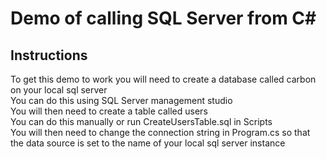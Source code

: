 # Demo of calling SQL Server from C#

## Instructions

To get this demo to work you will need to create a database called carbon on your local sql server<br/>
You can do this using SQL Server management studio<br/>
You will then need to create a table called users<br/>
You can do this manually or run CreateUsersTable.sql in Scripts<br/>
You will then need to change the connection string in Program.cs so that the data source is set to the name of your local sql server instance<br/>
